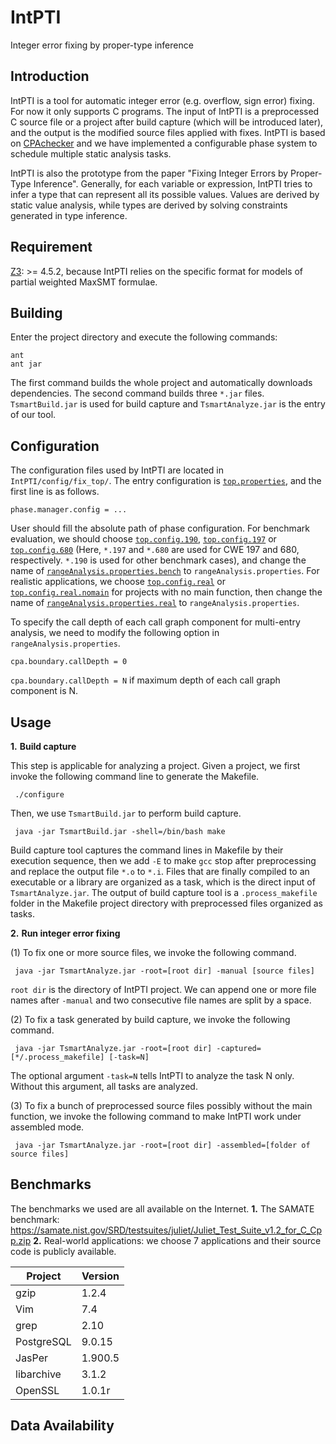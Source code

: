 # IntPTI
Integer error fixing by proper-type inference

Introduction
------------
IntPTI is a tool for automatic integer error (e.g. overflow, sign error) fixing. For now it only supports C programs. The input of IntPTI is a preprocessed C source file or a project after build capture (which will be introduced later), and the output is the modified source files applied with fixes. IntPTI is based on [CPAchecker](https://github.com/sosy-lab/cpachecker) and we have implemented a configurable phase system to schedule multiple static analysis tasks. 

IntPTI is also the prototype from the paper "Fixing Integer Errors by Proper-Type Inference". Generally, for each variable or expression, IntPTI tries to infer a type that can represent all its possible values. Values are derived by static value analysis, while types are derived by solving constraints generated in type inference.

Requirement
-----------
[Z3](https://github.com/Z3Prover/z3): >= 4.5.2, because IntPTI relies on the specific format for models of partial weighted MaxSMT formulae.

Building
--------
Enter the project directory and execute the following commands:

    ant
    ant jar
    
The first command builds the whole project and automatically downloads dependencies. The second command builds three `*.jar` files. `TsmartBuild.jar` is used for build capture and `TsmartAnalyze.jar` is the entry of our tool.

Configuration
-------------
The configuration files used by IntPTI are located in `IntPTI/config/fix_top/`. The entry configuration is [`top.properties`](https://github.com/45258E9F/IntPTI/blob/master/config/fix_top/top.properties), and the first line is as follows.

    phase.manager.config = ...
    
User should fill the absolute path of phase configuration. For benchmark evaluation, we should choose [`top.config.190`](https://github.com/45258E9F/IntPTI/blob/master/config/fix_top/top.config.190), [`top.config.197`](https://github.com/45258E9F/IntPTI/blob/master/config/fix_top/top.config.197) or [`top.config.680`](https://github.com/45258E9F/IntPTI/blob/master/config/fix_top/top.config.680) (Here, `*.197` and `*.680` are used for CWE 197 and 680, respectively. `*.190` is used for other benchmark cases), and change the name of [`rangeAnalysis.properties.bench`](https://github.com/45258E9F/IntPTI/blob/master/config/fix_top/rangeAnalysis.properties.bench) to `rangeAnalysis.properties`. For realistic applications, we choose [`top.config.real`](https://github.com/45258E9F/IntPTI/blob/master/config/fix_top/top.config.real) or [`top.config.real.nomain`](https://github.com/45258E9F/IntPTI/blob/master/config/fix_top/top.config.real.nomain) for projects with no main function, then change the name of [`rangeAnalysis.properties.real`](https://github.com/45258E9F/IntPTI/blob/master/config/fix_top/rangeAnalysis.properties.real) to `rangeAnalysis.properties`.

To specify the call depth of each call graph component for multi-entry analysis, we need to modify the following option in `rangeAnalysis.properties`.

    cpa.boundary.callDepth = 0
    
 `cpa.boundary.callDepth = N` if maximum depth of each call graph component is N.
 
 Usage
 -----
 
 **1.** __Build capture__
 
 This step is applicable for analyzing a project. Given a project, we first invoke the following command line to generate the Makefile.
 
     ./configure
        
 Then, we use `TsmartBuild.jar` to perform build capture.
 
     java -jar TsmartBuild.jar -shell=/bin/bash make
      
 Build capture tool captures the command lines in Makefile by their execution sequence, then we add `-E` to make `gcc` stop after preprocessing and replace the output file `*.o` to `*.i`. Files that are finally compiled to an executable or a library are organized as a task, which is the direct input of `TsmartAnalyze.jar`. The output of build capture tool is a `.process_makefile` folder in the  Makefile project directory with preprocessed files organized as tasks.
 
 **2.** __Run integer error fixing__
 
 (1) To fix one or more source files, we invoke the following command.
 
     java -jar TsmartAnalyze.jar -root=[root dir] -manual [source files]
     
 `root dir` is the directory of IntPTI project. We can append one or more file names after `-manual` and two consecutive file names are split by a space.
 
 (2) To fix a task generated by build capture, we invoke the following command.
 
     java -jar TsmartAnalyze.jar -root=[root dir] -captured=[*/.process_makefile] [-task=N]
 
 The optional argument `-task=N` tells IntPTI to analyze the task N only. Without this argument, all tasks are analyzed.
 
 (3) To fix a bunch of preprocessed source files possibly without the main function, we invoke the following command to make IntPTI work under assembled mode.
 
     java -jar TsmartAnalyze.jar -root=[root dir] -assembled=[folder of source files]
     
 Benchmarks
 ----------
 The benchmarks we used are all available on the Internet.
 **1.** The SAMATE benchmark: https://samate.nist.gov/SRD/testsuites/juliet/Juliet_Test_Suite_v1.2_for_C_Cpp.zip
 **2.** Real-world applications: we choose 7 applications and their source code is publicly available.
 
 | Project    | Version |
|------------|---------|
| gzip       | 1.2.4   |
| Vim        | 7.4     |
| grep       | 2.10    |
| PostgreSQL | 9.0.15  |
| JasPer     | 1.900.5 |
| libarchive | 3.1.2   |
| OpenSSL    | 1.0.1r  |

Data Availability
-----------------

 

